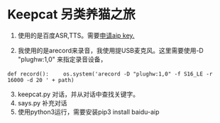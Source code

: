 # Keepcat 另类养猫之旅

1. 使用的是百度ASR,TTS。需要[申请aip key.](https://console.bce.baidu.com/ai/?_=1574388926562&fromai=1#/ai/speech/overview/index)

2. 我使用的是arecord来录音，我使用提USB麦克风。这里需要使用-D  "plughw:1,0" 来指定录音设备，

`def record():`
`    os.system('arecord -D "plughw:1,0" -f S16_LE -r 16000 -d 20 ' + path)`

3. keepcat.py 对话，并从对话中查找关键字。
4. says.py 补充对话
5. 使用python3运行，需要安装pip3 install baidu-aip

